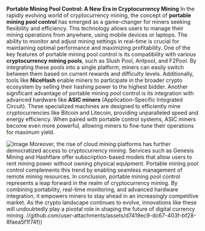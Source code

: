 **Portable Mining Pool Control: A New Era in Cryptocurrency Mining**
In the rapidly evolving world of cryptocurrency mining, the concept of **portable mining pool control** has emerged as a game-changer for miners seeking flexibility and efficiency. This technology allows users to manage their mining operations from anywhere, using mobile devices or laptops. The ability to monitor and adjust mining settings in real-time is crucial for maintaining optimal performance and maximizing profitability.
One of the key features of portable mining pool control is its compatibility with various **cryptocurrency mining pools**, such as Slush Pool, Antpool, and F2Pool. By integrating these pools into a single platform, miners can easily switch between them based on current rewards and difficulty levels. Additionally, tools like **NiceHash** enable miners to participate in the broader crypto ecosystem by selling their hashing power to the highest bidder.
Another significant advantage of portable mining pool control is its integration with advanced hardware like **ASIC miners** (Application-Specific Integrated Circuit). These specialized machines are designed to efficiently mine cryptocurrencies like Bitcoin and Litecoin, providing unparalleled speed and energy efficiency. When paired with portable control systems, ASIC miners become even more powerful, allowing miners to fine-tune their operations for maximum yield.

![Image](https://github.com/user-attachments/assets/d7419ec9-dc67-403f-bf28-8faea5f1f74f)
Moreover, the rise of cloud mining platforms has further democratized access to cryptocurrency mining. Services such as Genesis Mining and Hashflare offer subscription-based models that allow users to rent mining power without owning physical equipment. Portable mining pool control complements this trend by enabling seamless management of remote mining resources.
In conclusion, portable mining pool control represents a leap forward in the realm of cryptocurrency mining. By combining portability, real-time monitoring, and advanced hardware integration, it empowers miners to stay ahead in an increasingly competitive market. As the crypto landscape continues to evolve, innovations like these will undoubtedly play a pivotal role in shaping the future of digital currency mining. 
 //github.com/user-attachments/assets/d7419ec9-dc67-403f-bf28-8faea5f1f74f))
